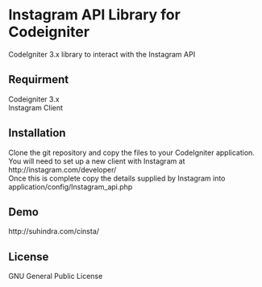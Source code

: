 <h1>Instagram API Library for Codeigniter</h1>
CodeIgniter 3.x library to interact with the Instagram API


<h2>Requirment</h2>
Codeigniter 3.x<br>
Instagram Client


<h2>Installation</h2>
Clone the git repository and copy the files to your CodeIgniter application. <br>
You will need to set up a new client with Instagram at http://instagram.com/developer/<br>
Once this is complete copy the details supplied by Instagram into application/config/Instagram_api.php


<h2>Demo</h2>
http://suhindra.com/cinsta/


<h2>License</h2>
 GNU General Public License
